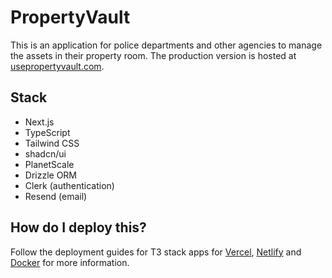 # PropertyVault

This is an application for police departments and other agencies to manage the assets in their property room. The production version is hosted at [usepropertyvault.com](https://usepropertyvault.com).

## Stack

- Next.js
- TypeScript
- Tailwind CSS
- shadcn/ui
- PlanetScale
- Drizzle ORM
- Clerk (authentication)
- Resend (email)

## How do I deploy this?

Follow the deployment guides for T3 stack apps for [Vercel](https://create.t3.gg/en/deployment/vercel), [Netlify](https://create.t3.gg/en/deployment/netlify) and [Docker](https://create.t3.gg/en/deployment/docker) for more information.
